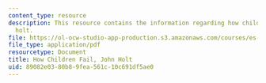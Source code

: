 ```yaml
---
content_type: resource
description: This resource contains the information regarding how children fail, john
  holt.
file: https://ol-ocw-studio-app-production.s3.amazonaws.com/courses/es-291-learning-seminar-experiments-in-education-spring-2003/89082e0380b89fea561c10c691df5ae0_MITES_291S03_1b_holt.pdf
file_type: application/pdf
resourcetype: Document
title: How Children Fail, John Holt
uid: 89082e03-80b8-9fea-561c-10c691df5ae0
---
```

